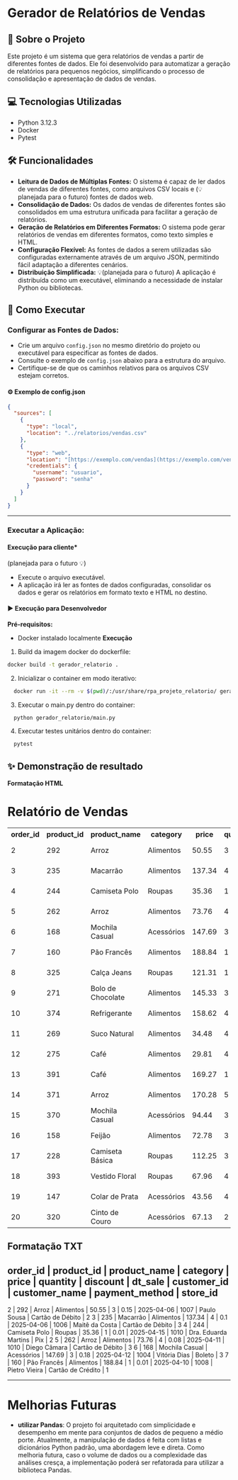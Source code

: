 # Gerador de Relatórios de Vendas

## 📝 Sobre o Projeto
Este projeto é um sistema que gera relatórios de vendas a partir de diferentes fontes de dados. Ele foi desenvolvido para automatizar a geração de relatórios para pequenos negócios, simplificando o processo de consolidação e apresentação de dados de vendas.

## 💻 Tecnologias Utilizadas

- Python 3.12.3
- Docker
- Pytest 

## 🛠️ Funcionalidades

* **Leitura de Dados de Múltiplas Fontes:** O sistema é capaz de ler dados de vendas de diferentes fontes, como arquivos CSV locais e (💡 planejada para o futuro) fontes de dados web.
* **Consolidação de Dados:** Os dados de vendas de diferentes fontes são consolidados em uma estrutura unificada para facilitar a geração de relatórios.
* **Geração de Relatórios em Diferentes Formatos:** O sistema pode gerar relatórios de vendas em diferentes formatos, como texto simples e HTML.
* **Configuração Flexível:** As fontes de dados a serem utilizadas são configuradas externamente através de um arquivo JSON, permitindo fácil adaptação a diferentes cenários.
* **Distribuição Simplificada:**  💡(planejada para o futuro) A aplicação é distribuída como um executável, eliminando a necessidade de instalar Python ou bibliotecas.

## 🚀 Como Executar

### **Configurar as Fontes de Dados:**

* Crie um arquivo `config.json` no mesmo diretório do projeto ou executável para especificar as fontes de dados.
* Consulte o exemplo de `config.json` abaixo para a estrutura do arquivo.
* Certifique-se de que os caminhos relativos para os arquivos CSV estejam corretos.

#### ⚙️ Exemplo de config.json

```json
{
  "sources": [
    {
      "type": "local",
      "location": "../relatorios/vendas.csv"
    },
    {
      "type": "web",
      "location": "[https://exemplo.com/vendas](https://exemplo.com/vendas)",
      "credentials": {
        "username": "usuario",
        "password": "senha"
      }
    }
  ]
}
```
---
### **Executar a Aplicação:**

  #### Execução para cliente*
  (planejada para o futuro 💡) 
* Execute o arquivo executável.
* A aplicação irá ler as fontes de dados configuradas, consolidar os dados e gerar os relatórios em formato texto e HTML no destino.

#### ▶️ Execução para Desenvolvedor

**Pré-requisitos:**
  -  Docker instalado localmente
**Execução**
 1. Build da imagem docker do dockerfile:  
 ```sh
 docker build -t gerador_relatorio . 
 ```
2. Inicializar o container em modo iterativo: 
```sh
  docker run -it --rm -v $(pwd)/:/usr/share/rpa_projeto_relatorio/ gerador_relatorio sh
```
3. Executar o main.py dentro do container: 
```sh
  python gerador_relatorio/main.py
```

4. Executar testes unitários dentro do container:
```sh
  pytest 
```

## ✨ Demonstração de resultado
**Formatação HTML**
<h1>Relatório de Vendas</h1><table><tr><th>order_id</th><th>product_id</th><th>product_name</th><th>category</th><th>price</th><th>quantity</th><th>discount</th><th>dt_sale</th><th>customer_id</th><th>customer_name</th><th>payment_method</th><th>store_id</th></tr><tr><td>2</td><td>292</td><td>Arroz</td><td>Alimentos</td><td>50.55</td><td>3</td><td>0.15</td><td>2025-04-06</td><td>1007</td><td>Paulo Sousa</td><td>Cartão de Débito</td><td>2</td></tr><tr><td>3</td><td>235</td><td>Macarrão</td><td>Alimentos</td><td>137.34</td><td>4</td><td>0.1</td><td>2025-04-06</td><td>1006</td><td>Maitê da Costa</td><td>Cartão de Débito</td><td>3</td></tr><tr><td>4</td><td>244</td><td>Camiseta Polo</td><td>Roupas</td><td>35.36</td><td>1</td><td>0.01</td><td>2025-04-15</td><td>1010</td><td>Dra. Eduarda Martins</td><td>Pix</td><td>2</td></tr><tr><td>5</td><td>262</td><td>Arroz</td><td>Alimentos</td><td>73.76</td><td>4</td><td>0.08</td><td>2025-04-11</td><td>1010</td><td>Diego Câmara</td><td>Cartão de Débito</td><td>3</td></tr><tr><td>6</td><td>168</td><td>Mochila Casual</td><td>Acessórios</td><td>147.69</td><td>3</td><td>0.18</td><td>2025-04-12</td><td>1004</td><td>Vitória Dias</td><td>Boleto</td><td>3</td></tr><tr><td>7</td><td>160</td><td>Pão Francês</td><td>Alimentos</td><td>188.84</td><td>1</td><td>0.01</td><td>2025-04-10</td><td>1008</td><td>Pietro Vieira</td><td>Cartão de Crédito</td><td>1</td></tr><tr><td>8</td><td>325</td><td>Calça Jeans</td><td>Roupas</td><td>121.31</td><td>1</td><td>0.13</td><td>2025-04-13</td><td>1001</td><td>Sr. Joaquim Câmara</td><td>Cartão de Débito</td><td>3</td></tr><tr><td>9</td><td>271</td><td>Bolo de Chocolate</td><td>Alimentos</td><td>145.33</td><td>3</td><td>0.12</td><td>2025-04-07</td><td>1001</td><td>Anthony da Costa</td><td>Cartão de Crédito</td><td>2</td></tr><tr><td>10</td><td>374</td><td>Refrigerante</td><td>Alimentos</td><td>158.62</td><td>4</td><td>0.01</td><td>2025-04-14</td><td>1003</td><td>Melina Rodrigues</td><td>Pix</td><td>1</td></tr><tr><td>11</td><td>269</td><td>Suco Natural</td><td>Alimentos</td><td>34.48</td><td>4</td><td>0.06</td><td>2025-04-03</td><td>1008</td><td>Thomas Alves</td><td>Cartão de Débito</td><td>2</td></tr><tr><td>12</td><td>275</td><td>Café</td><td>Alimentos</td><td>29.81</td><td>4</td><td>0.07</td><td>2025-04-02</td><td>1001</td><td>Pedro Lucas Sampaio</td><td>Dinheiro</td><td>2</td></tr><tr><td>13</td><td>391</td><td>Café</td><td>Alimentos</td><td>169.27</td><td>1</td><td>0.09</td><td>2025-04-08</td><td>1004</td><td>Otávio Pires</td><td>Cartão de Crédito</td><td>1</td></tr><tr><td>14</td><td>371</td><td>Arroz</td><td>Alimentos</td><td>170.28</td><td>5</td><td>0.18</td><td>2025-04-06</td><td>1002</td><td>Breno Novais</td><td>Cartão de Crédito</td><td>1</td></tr><tr><td>15</td><td>370</td><td>Mochila Casual</td><td>Acessórios</td><td>94.44</td><td>3</td><td>0.09</td><td>2025-04-11</td><td>1010</td><td>Cecilia Cunha</td><td>Cartão de Crédito</td><td>2</td></tr><tr><td>16</td><td>158</td><td>Feijão</td><td>Alimentos</td><td>72.78</td><td>3</td><td>0.03</td><td>2025-04-15</td><td>1006</td><td>Manuela da Paz</td><td>Boleto</td><td>2</td></tr><tr><td>17</td><td>228</td><td>Camiseta Básica</td><td>Roupas</td><td>112.25</td><td>3</td><td>0.17</td><td>2025-04-02</td><td>1002</td><td>Dante Rocha</td><td>Boleto</td><td>1</td></tr><tr><td>18</td><td>393</td><td>Vestido Floral</td><td>Roupas</td><td>67.96</td><td>4</td><td>0.11</td><td>2025-04-07</td><td>1009</td><td>Sra. Maria Flor Dias</td><td>Dinheiro</td><td>1</td></tr><tr><td>19</td><td>147</td><td>Colar de Prata</td><td>Acessórios</td><td>43.56</td><td>4</td><td>0.17</td><td>2025-04-13</td><td>1004</td><td>Dr. Arthur Sá</td><td>Cartão de Crédito</td><td>3</td></tr><tr><td>20</td><td>320</td><td>Cinto de Couro</td><td>Acessórios</td><td>67.13</td><td>2</td><td>0.19</td><td>2025-04-12</td><td>1003</td><td>Brayan Mendes</td><td>Cartão de Crédito</td><td>3</td></tr></table>

**Formatação TXT**
---
order_id | product_id | product_name | category | price | quantity | discount | dt_sale | customer_id | customer_name | payment_method | store_id
-------------------------------------------------------------------------------------------------------------------------------------------------
2 | 292 | Arroz | Alimentos | 50.55 | 3 | 0.15 | 2025-04-06 | 1007 | Paulo Sousa | Cartão de Débito | 2
3 | 235 | Macarrão | Alimentos | 137.34 | 4 | 0.1 | 2025-04-06 | 1006 | Maitê da Costa | Cartão de Débito | 3
4 | 244 | Camiseta Polo | Roupas | 35.36 | 1 | 0.01 | 2025-04-15 | 1010 | Dra. Eduarda Martins | Pix | 2
5 | 262 | Arroz | Alimentos | 73.76 | 4 | 0.08 | 2025-04-11 | 1010 | Diego Câmara | Cartão de Débito | 3
6 | 168 | Mochila Casual | Acessórios | 147.69 | 3 | 0.18 | 2025-04-12 | 1004 | Vitória Dias | Boleto | 3
7 | 160 | Pão Francês | Alimentos | 188.84 | 1 | 0.01 | 2025-04-10 | 1008 | Pietro Vieira | Cartão de Crédito | 1

---


# Melhorias Futuras
  - **utilizar Pandas**: O projeto foi arquitetado com simplicidade e desempenho em mente para conjuntos de dados de pequeno a médio porte. Atualmente, a manipulação de dados é feita com listas e dicionários Python padrão, uma abordagem leve e direta. Como melhoria futura, caso o volume de dados ou a complexidade das análises cresça, a implementação poderá ser refatorada para utilizar a biblioteca Pandas.
  